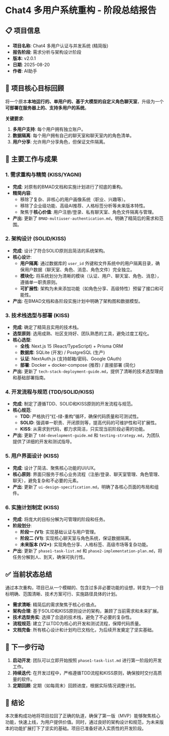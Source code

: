 # Chat4 多用户系统重构 - 阶段总结报告

## 📋 项目信息
- **项目名称**: Chat4 多用户认证与并发系统 (精简版)
- **报告阶段**: 需求分析与架构设计阶段
- **版本**: v2.0.1
- **日期**: 2025-08-20
- **作者**: AI助手

## 🎯 项目核心目标回顾

将一个原本**本地运行的、单用户的、基于大模型的自定义角色聊天室**，升级为一个**可部署在服务器上的、支持多用户的系统**。

**关键要求**:
1.  **多用户支持**: 每个用户拥有独立账户。
2.  **数据隔离**: 每个用户拥有自己的聊天室和聊天室内的角色清单。
3.  **用户分享**: 允许用户分享角色，但保证文件隔离。

## 📌 主要工作与成果

### 1. 需求重构与精简 (KISS/YAGNI)
*   **完成**: 对原有的BMAD文档和实施计划进行了彻底的重构。
*   **精简内容**:
    *   移除了复杂、非核心的用户画像系统（职业、兴趣等）。
    *   移除了企业级功能、高级AI推荐、人格标签分析等未来版本特性。
    *   聚焦于**核心价值**: 用户注册/登录、私有聊天室、角色文件隔离与管理。
*   **产出**: 更新了 `BMAD-multiuser-authentication.md`，明确了精简后的需求和范围。

### 2. 架构设计 (SOLID/KISS)
*   **完成**: 设计了符合SOLID原则且简洁的系统架构。
*   **核心设计**:
    *   **用户隔离**: 通过数据库的 `user_id` 外键和文件系统中的用户隔离目录，确保用户数据（聊天室、角色、消息、角色文件）完全独立。
    *   **模块化**: 将系统划分为清晰的模块（认证、用户、聊天室、角色、消息），遵循单一职责原则。
    *   **可扩展性**: 架构为未来添加功能（如角色分享、高级特性）预留了接口和可能性。
*   **产出**: 在BMAD文档和各阶段实施计划中明确了架构图和数据模型。

### 3. 技术栈选型与部署 (KISS)
*   **完成**: 确定了精简且实用的技术栈。
*   **选型原则**: 选用成熟、社区支持好、团队熟悉的工具，避免过度工程化。
*   **核心选型**:
    *   **全栈**: Next.js 15 (React/TypeScript) + Prisma ORM
    *   **数据库**: SQLite (开发) / PostgreSQL (生产)
    *   **认证**: NextAuth.js (支持邮箱/密码、Google OAuth)
    *   **部署**: Docker + docker-compose (推荐) / 直接部署 (简化)
*   **产出**: 更新了 `tech-stack-deployment-guide.md`，提供了清晰的技术选型理由和基础部署指南。

### 4. 开发流程与规范 (TDD/SOLID/KISS)
*   **完成**: 制定了遵循TDD、SOLID和KISS原则的开发流程与规范。
*   **核心规范**:
    *   **TDD**: 严格执行“红-绿-重构”循环，确保代码质量和可测试性。
    *   **SOLID**: 强调单一职责、开闭原则等，提高代码的可维护性和可扩展性。
    *   **KISS**: 从需求到代码，都力求简洁，只实现当前阶段必需的功能。
*   **产出**: 更新了 `tdd-development-guide.md` 和 `testing-strategy.md`，为团队提供了详细的开发和测试指导。

### 5. 用户界面设计 (KISS)
*   **完成**: 设计了简洁、聚焦核心功能的UI/UX。
*   **核心原则**: 界面只服务于核心业务流程（注册/登录、聊天室管理、角色管理、聊天），避免复杂和不必要的元素。
*   **产出**: 更新了 `ui-design-specification.md`，明确了各核心页面的布局和组件。

### 6. 实施计划制定 (KISS)
*   **完成**: 将庞大的目标分解为可管理的阶段和任务。
*   **阶段划分**:
    *   **阶段一 (V1)**: 实现基础认证与用户管理。
    *   **阶段二 (V1)**: 实现核心聊天室与角色系统，保证数据隔离。
    *   **未来版本 (V2+)**: 实现角色分享、人格标签、高级市场等复杂功能。
*   **产出**: 更新了 `phase1-task-list.md` 和 `phase2-implementation-plan.md`，将任务分解到人、到天，确保可执行性。

## ✅ 当前状态总结

通过本次重构，项目已从一个模糊的、包含过多非必要功能的设想，转变为一个目标明确、范围清晰、技术方案可行、实施路径具体的计划。

*   **需求清晰**: 精简后的需求聚焦于核心价值点。
*   **架构合理**: 基于SOLID和KISS原则设计的架构，兼顾了当前需求和未来扩展。
*   **技术选型务实**: 选择了合适的技术栈，避免了不必要的复杂性。
*   **流程规范**: 建立了以TDD为核心的开发和测试流程，保障代码质量。
*   **文档完备**: 所有核心设计和计划均已文档化，为后续开发奠定了坚实基础。

## 🚀 下一步行动

1.  **启动开发**: 团队可以立即开始按照 `phase1-task-list.md` 进行第一阶段的开发工作。
2.  **持续迭代**: 在开发过程中，严格遵循TDD流程和KISS原则，确保按时交付高质量的软件。
3.  **定期回顾**: 定期（如每周末）回顾进度，根据实际情况调整计划。

## 📝 结论

本次重构成功地将项目拉回了正确的轨道，确保了第一版（MVP）能够聚焦核心功能，快速上线，为用户提供价值。同时，通过良好的架构设计和规范，为未来版本的功能扩展打下了坚实的基础。项目已准备好进入实质性的开发阶段。
